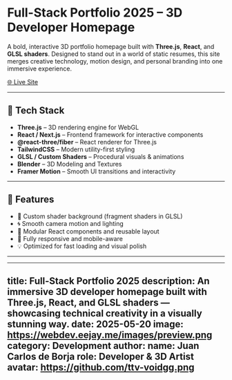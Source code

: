 # Full-Stack Portfolio 2025 – 3D Developer Homepage

A bold, interactive 3D portfolio homepage built with **Three.js**, **React**, and **GLSL shaders**. Designed to stand out in a world of static resumes, this site merges creative technology, motion design, and personal branding into one immersive experience.

[🌐 Live Site](https://webdev.eejay.me)

---

## 🧰 Tech Stack

- **Three.js** – 3D rendering engine for WebGL
- **React / Next.js** – Frontend framework for interactive components
- **@react-three/fiber** – React renderer for Three.js
- **TailwindCSS** – Modern utility-first styling
- **GLSL / Custom Shaders** – Procedural visuals & animations
- **Blender** – 3D Modeling and Textures
- **Framer Motion** – Smooth UI transitions and interactivity

---

## 🎯 Features

- 🎨 Custom shader background (fragment shaders in GLSL)
- 🌀 Smooth camera motion and lighting
- 🧠 Modular React components and reusable layout
- 📱 Fully responsive and mobile-aware
- 💡 Optimized for fast loading and visual polish

---

---
title: Full-Stack Portfolio 2025
description: An immersive 3D developer homepage built with Three.js, React, and GLSL shaders — showcasing technical creativity in a visually stunning way.
date: 2025-05-20
image: https://webdev.eejay.me/images/preview.png
category: Development
author:
  name: Juan Carlos de Borja
  role: Developer & 3D Artist
  avatar: https://github.com/ttv-voidgg.png  
---
